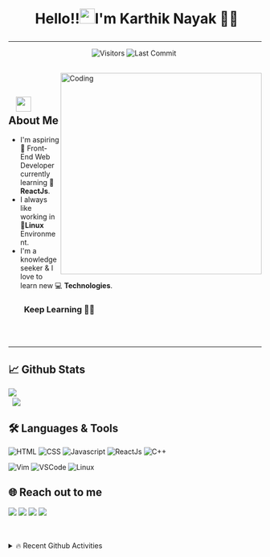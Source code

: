 # <p align="center">️ **Hello!!<img src="https://raw.githubusercontent.com/KarthikNayak024/KarthikNayak024/master/assets/wave.gif" alt="waving hand" width="30px">I'm Karthik Nayak** 🎯️🚀️</p>

---

<p align="center">
<img alt="Visitors" src="https://komarev.com/ghpvc/?username=karthiknayak024&style=flat-square&labelColor=black&logo=github&label=PROFILE+VIEWS&color=29bf12"/>
<img alt="Last Commit" src="https://img.shields.io/github/last-commit/KarthikNayak024/KarthikNayak024?logo=markdown&labelColor=000000&label=LAST+UPDATE&color=29bf12&style=flat-square">&nbsp;
</p>
</br>
<img align="right" alt="Coding" width="400" src="https://media.giphy.com/media/Y4ak9Ki2GZCbJxAnJD/giphy.gif">
</br>

## &nbsp; &nbsp;<img src="https://media.giphy.com/media/WUlplcMpOCEmTGBtBW/giphy.gif" width="30"> **About Me**

- I'm aspiring 🔭️ Front-End Web Developer currently learning 🌱 **ReactJs**.
- I always like working in 🐧️**Linux** Environment.
- I'm a knowledge seeker & I love to learn new 💻 **Technologies**.

### &nbsp; &nbsp; &nbsp; &nbsp; **Keep Learning** 👨‍🎓️️

</br>
</br>

---

## 📈 **Github Stats**

<a href="https://github.com/KarthikNayak024">
<img align="left" src="https://github-readme-stats.vercel.app/api?username=KarthikNayak024&show_icons=true&include_all_commits=true&theme=blue-green&count_private=true">
</a>
</br>
&nbsp;
<a href="https://github.com/KarthikNayak024/github-readme-stats">
<img align="center" src="https://github-readme-stats.anuraghazra1.vercel.app/api/top-langs/?username=KarthikNayak024&layout=compact&theme=blue-green" />
</a>

</br>

## 🛠️ **Languages & Tools**

![HTML](https://img.shields.io/badge/html%20-%23E34F26.svg?&style=for-the-badge&logo=html5&logoColor=white)
![CSS](https://img.shields.io/badge/css%20-%231572B6.svg?&style=for-the-badge&logo=css3&logoColor=white)
![Javascript](https://img.shields.io/badge/-Javascript-ffb400?style=for-the-badge&logo=javascript&logoColor=ffff3f)
![ReactJs](https://img.shields.io/badge/-React-blue?style=for-the-badge&logo=react)
![C++](https://img.shields.io/badge/c++%20-%2300599C.svg?&style=for-the-badge&logo=c%2B%2B&ogoColor=white)

![Vim](https://img.shields.io/badge/-VIM-2B9348?style=for-the-badge&logo=vim)
![VSCode](https://img.shields.io/badge/-vscode-00a8e8?style=for-the-badge&logo=visual-studio-code)
![Linux](https://img.shields.io/badge/-linux-000?style=for-the-badge&logo=linux)

## 🌐 **Reach out to me** ️

[<img src="https://img.shields.io/badge/LinkedIn-karthik--nayak24-informational?style=for-the-badge&labelColor=black&logo=linkedin&logoColor=blue&&color=blue"/>][linkedin]
[<img src="https://img.shields.io/badge/Gmail-karunayak63@gmail.com-informational?style=for-the-badge&labelColor=black&logoColor=d000000&logo=gmail&color=d00000"/>][gmail]
[<img src="https://img.shields.io/badge/Stackoverflow-karthik--nayak-informational?style=for-the-badge&labelColor=black&logo=stackoverflow&logoColor=f6511d&color=f6511d"/>][stackoverflow]
[<img src="https://img.shields.io/badge/Github-karthikNayak024-informational?style=for-the-badge&labelColor=black&logo=github&color=7d88e6"/>][github]

</br>
</br>

<details>
<summary> 🔥 Recent Github Activities </summary>
<!-- Start-Activites:START -->
<!-- End-Activities:END -->
</details>

<!-- Links of Definitions -->

[linkedin]: https://www.linkedin.com/in/karthik-nayak24
[gmail]: mailto:karunayak63@gmail.com "Lets connect through email"
[stackoverflow]: https://stackoverflow.com/users/9395755/karthik-nayak
[github]: https://github.com/KarthikNayak024
